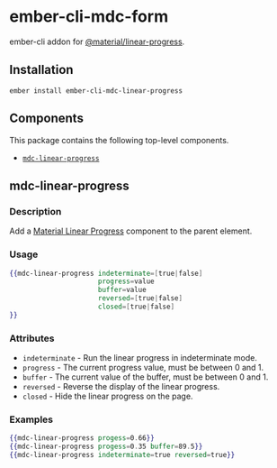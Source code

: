ember-cli-mdc-form
======================

ember-cli addon for [@material/linear-progress](https://github.com/material-components/material-components-web/tree/master/packages/mdc-linear-progress).

Installation
------------

    ember install ember-cli-mdc-linear-progress

Components
-------------

This package contains the following top-level components.

* [`mdc-linear-progress`](#mdc-linear-progress)

mdc-linear-progress
--------------------

### Description

Add a [Material Linear Progress](https://material.io/design/components/sliders.html) component to 
the parent element.

### Usage

```handlebars
{{mdc-linear-progress indeterminate=[true|false]
                      progress=value
                      buffer=value
                      reversed=[true|false]
                      closed=[true|false]
}}
```

### Attributes

* `indeterminate` - Run the linear progress in indeterminate mode.
* `progress` - The current progress value, must be between 0 and 1.
* `buffer` - The current value of the buffer, must be between 0 and 1.
* `reversed` - Reverse the display of the linear progress.
* `closed` - Hide the linear progress on the page.

### Examples

```handlebars
{{mdc-linear-progress progess=0.66}}
{{mdc-linear-progress progess=0.35 buffer=89.5}}
{{mdc-linear-progress indeterminate=true reversed=true}}
```
